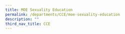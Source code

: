 ```yaml
---
title: MOE Sexuality Education
permalink: /departments/CCE/moe-sexuality-education
description: ""
third_nav_title: CCE
---
```

